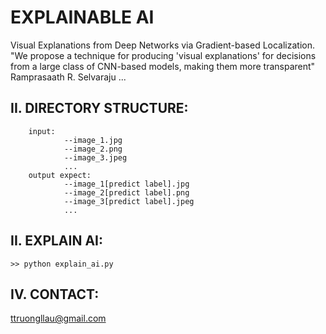 # EXPLAINABLE AI

Visual Explanations from Deep Networks via Gradient-based Localization. "We propose a technique for producing 'visual explanations' 
for decisions from a large class of CNN-based models, making them more transparent" Ramprasaath R. Selvaraju ...


## II. DIRECTORY STRUCTURE:

```
	input:
			--image_1.jpg
			--image_2.png
			--image_3.jpeg
			...
	output expect:
			--image_1[predict label].jpg
			--image_2[predict label].png
			--image_3[predict label].jpeg
			... 				
```

## II. EXPLAIN AI:

```
>> python explain_ai.py
```

## IV. CONTACT:
ttruongllau@gmail.com
